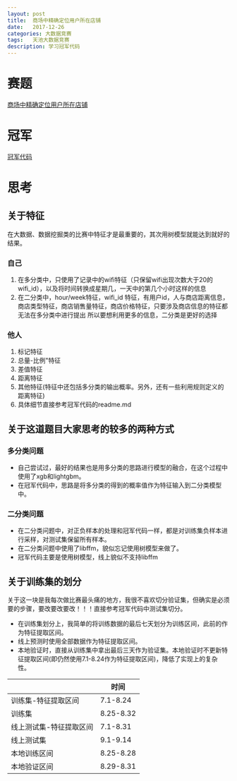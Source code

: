 ```yaml
---
layout:	post
title:	商场中精确定位用户所在店铺
date:	2017-12-26
categories:	大数据竞赛
tags:	天池大数据竞赛
description: 学习冠军代码
---
```

# 赛题
[商场中精确定位用户所在店铺](https://tianchi.aliyun.com/competition/introduction.htm?spm=5176.100066.0.0.3e23c9abTKp1vE&raceId=231620)



# 冠军
[冠军代码](https://github.com/drop-out/Tianchi-Wifi-Positioning)


# 思考
## 关于特征
在大数据、数据挖掘类的比赛中特征才是最重要的，其次用树模型就能达到就好的结果。
### 自己
1. 在多分类中，只使用了记录中的wifi特征（只保留wifi出现次数大于20的wifi_id），以及将时间转换成星期几，一天中的第几个小时这样的信息
2. 在二分类中，hour/week特征，wifi_id 特征，有用户id，人与商店距离信息，商店类型特征，商店销售量特征，商店价格特征，只要涉及商店信息的特征都无法在多分类中进行提出
  所以要想利用更多的信息，二分类是更好的选择


### 他人
1. 标记特征
2. 总量-比例"特征
3. 差值特征
4. 距离特征
5. 其他特征(特征中还包括多分类的输出概率。另外，还有一些利用规则定义的距离特征)
6. 具体细节直接参考冠军代码的readme.md



## 关于这道题目大家思考的较多的两种方式
### 多分类问题
*	自己尝试过，最好的结果也是用多分类的思路进行模型的融合，在这个过程中使用了xgb和lightgbm。
*   在冠军代码中，思路是将多分类的得到的概率值作为特征输入到二分类模型中。

### 二分类问题
*	在二分类问题中，对正负样本的处理和冠军代码一样，都是对训练集负样本进行采样，对测试集保留所有样本。
*   在二分类问题中使用了libffm，貌似忘记使用树模型来做了。
*   冠军代码主要是使用树模型，线上貌似不支持libffm

## 关于训练集的划分

关于这一块是我每次做比赛最头痛的地方，我很不喜欢切分验证集，但确实是必须要的步骤，要改要改要改！！！直接参考冠军代码中测试集切分。

*	在训练集划分上，我简单的将训练数据的最后七天划分为训练区间，此前的作为特征提取区间。
*	线上预测时使用全部数据作为特征提取区间。
*	本地验证时，直接从训练集中拿出最后三天作为验证集。本地验证时不更新特征提取区间(即仍然使用7.1-8.24作为特征提取区间)，降低了实现上的复杂性。

|                        |时间         |
| -                      | -           |
|训练集-特征提取区间     |7.1-8.24     | 
|训练集                  |8.25-8.32    |
|线上测试集-特征提取区间 |7.1-8.31     |
|线上测试集              |9.1-9.14     |
|本地训练区间            |8.25-8.28    |
|本地验证区间            |8.29-8.31    |